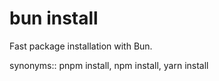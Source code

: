 # bun install

Fast package installation with Bun.

synonyms:: pnpm install, npm install, yarn install
